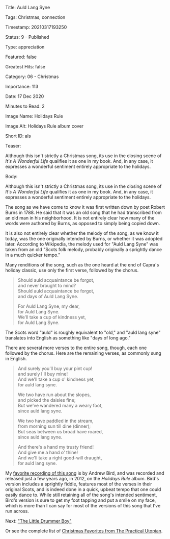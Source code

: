 Title:  Auld Lang Syne

Tags:   Christmas, connection

Timestamp: 20210317193250

Status: 9 - Published

Type:   appreciation

Featured: false

Greatest Hits: false

Category: 06 - Christmas 

Importance: 113

Date:   17 Dec 2020

Minutes to Read: 2

Image Name: Holidays Rule

Image Alt: Holidays Rule album cover

Short ID: als

Teaser:

Although this isn't strictly a Christmas song, its use in the closing scene of *It's A Wonderful Life* qualifies it as one in my book. And, in any case, it expresses a wonderful sentiment entirely appropriate to the holidays. 


Body:

Although this isn't strictly a Christmas song, its use in the closing scene of *It's A Wonderful Life* qualifies it as one in my book. And, in any case, it expresses a wonderful sentiment entirely appropriate to the holidays. 

The song as we have come to know it was first written down by poet Robert Burns in 1788. He said that it was an old song that he had transcribed from an old man in his neighborhood. It is not entirely clear how many of the words were authored by Burns, as opposed to simply being copied down. 

It is also not entirely clear whether the melody of the song, as we know it today, was the one originally intended by Burns, or whether it was adopted later. According to Wikipedia, the melody used for "Auld Lang Syne" was taken from an old "Scots folk melody, probably originally a sprightly dance in a much quicker tempo." 

Many renditions of the song, such as the one heard at the end of Capra's holiday classic, use only the first verse, followed by the chorus. 

> Should auld acquaintance be forgot,   
> and never brought to mind?  
> Should auld acquaintance be forgot,   
> and days of Auld Lang Syne.  
>  
> For Auld Lang Syne, my dear,  
> for Auld Lang Syne.  
> We'll take a cup of kindness yet,   
> for Auld Lang Syne.   

The Scots word "auld" is roughly equivalent to "old," and "auld lang syne" translates into English as something like "days of long ago." 

There are several more verses to the entire song, though, each one followed by the chorus. Here are the remaining verses, as commonly sung in English. 
 
> And surely you'll buy your pint cup!  
> and surely I'll buy mine!  
> And we'll take a cup o' kindness yet,  
> for auld lang syne.  
>   
> We two have run about the slopes,  
> and picked the daisies fine;  
> But we've wandered many a weary foot,  
> since auld lang syne.  
>   
> We two have paddled in the stream,  
> from morning sun till dine (dinner);  
> But seas between us broad have roared,  
> since auld lang syne.  
>   
> And there's a hand my trusty friend!  
> And give me a hand o' thine!  
> And we'll take a right good-will draught,  
> for auld lang syne.  

My [favorite recording of this song][bird] is by Andrew Bird, and was recorded and released just a few years ago, in 2012, on the *Holidays Rule* album. Bird's version includes a sprightly fiddle, features most of the verses in their original Scots, and is indeed done in a quick, upbeat tempo that one could easily dance to. While still retaining all of the song's intended sentiment, Bird's version is sure to get my foot tapping and put a smile on my face, which is more than I can say for most of the versions of this song that I've run across. 

Next: ["The Little Drummer Boy"](the-little-drummer-boy.html)

Or see the complete list of [Christmas Favorites from The Practical Utopian](christmas-favorites-from-the-practical-utopian.html).

[bird]: https://music.apple.com/us/album/auld-lang-syne/1443265393?i=1443266273

